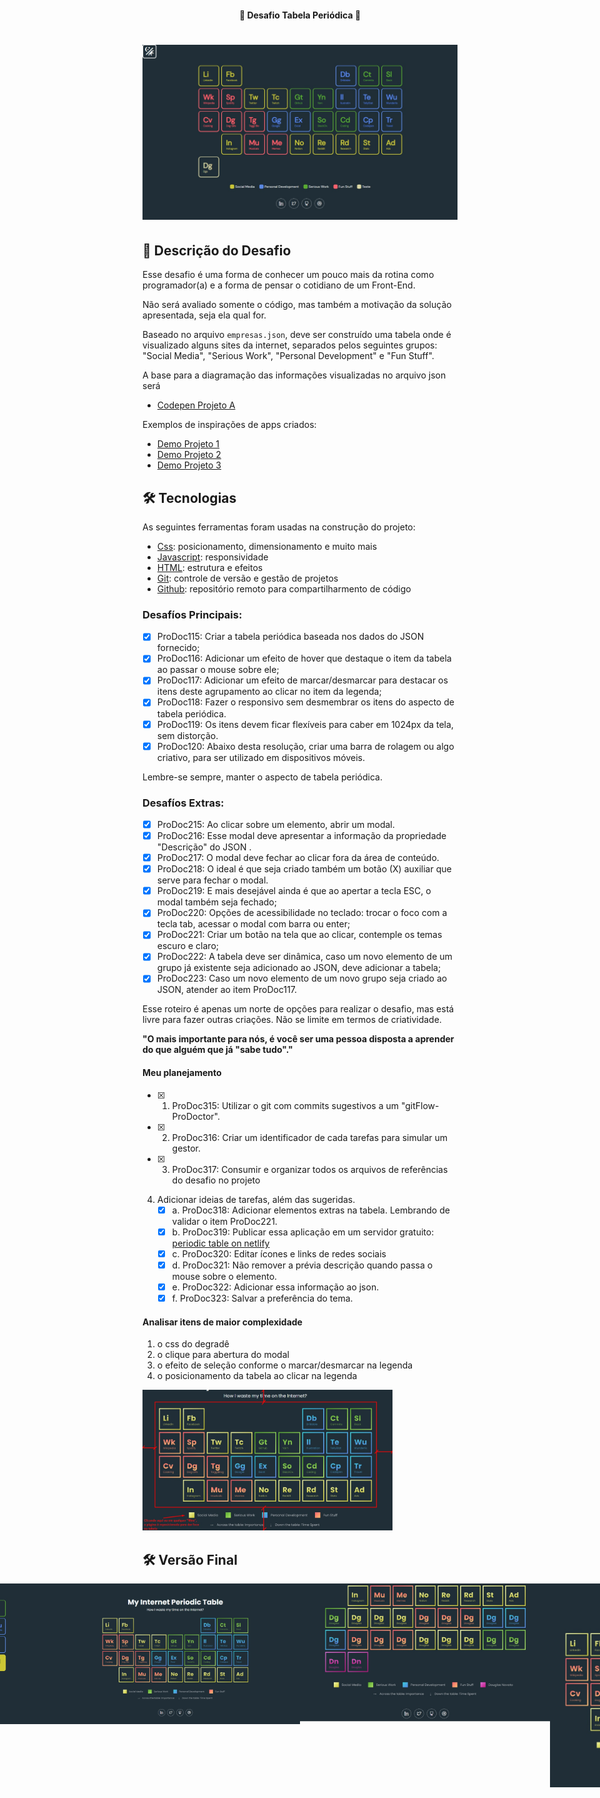 <h4 align="center"> 
	🚧 Desafio Tabela Periódica 🚀
</h4> 

<h1 align="center">
    <img alt="periodictable" title="#PeriodicTable" src="/assets/tela-0.jpg" />
</h1>

## 🚀 Descrição do Desafio

Esse desafio é uma forma de conhecer um pouco mais da rotina como programador(a) e a forma de pensar o cotidiano de um Front-End. 

Não será avaliado somente o código, mas também a motivação da solução apresentada, seja ela qual for.

Baseado no arquivo `empresas.json`, deve ser construído uma tabela onde é visualizado alguns sites da internet, separados pelos seguintes grupos: "Social Media", "Serious Work", "Personal Development" e "Fun Stuff". 

A base para a diagramação das informações visualizadas no arquivo json será 
- [Codepen Projeto A](https://codepen.io/oliviale/pen/ZmvPPd)

Exemplos de inspirações de apps criados: 
- [Demo Projeto 1](https://drive.google.com/file/d/1ytAPwfjS1RTQeLs031-NV_DKB7ZsA7KL/view?usp=sharing) 
- [Demo Projeto 2](https://drive.google.com/file/d/1TAYMbZJ1Rt9MoEwWJyQfmkjndmxrLXze/view?usp=sharing)
- [Demo Projeto 3](https://drive.google.com/file/d/1Klq4GgfCZYygFGg8mBMZC_cO1VXo-eWn/view?usp=sharing)

## 🛠 Tecnologias

As seguintes ferramentas foram usadas na construção do projeto:

- [Css][css]: posicionamento, dimensionamento e muito mais
- [Javascript][javascript]: responsividade
- [HTML][html]: estrutura e efeitos 
- [Git][git]: controle de versão e gestão de projetos
- [Github][github]: repositório remoto para compartilharmento de código

### Desafíos Principais:

- [x] ProDoc115: Criar a tabela periódica baseada nos dados do JSON fornecido;
- [x] ProDoc116: Adicionar um efeito de hover que destaque o item da tabela ao passar o mouse sobre ele;
- [x] ProDoc117: Adicionar um efeito de marcar/desmarcar para destacar os itens deste agrupamento ao clicar no item da legenda;
- [x] ProDoc118: Fazer o responsivo sem desmembrar os itens do aspecto de tabela periódica.
- [x] ProDoc119: Os itens devem ficar flexíveis para caber em 1024px da tela, sem distorção. 
- [x] ProDoc120: Abaixo desta resolução, criar uma barra de rolagem ou algo criativo, para ser utilizado em dispositivos móveis. 

Lembre-se sempre, manter o aspecto de tabela periódica.

### Desafíos Extras:

- [x] ProDoc215: Ao clicar sobre um elemento, abrir um modal. 
- [x] ProDoc216: Esse modal deve apresentar a informação da propriedade "Descrição" do JSON . 
- [x] ProDoc217: O modal deve fechar ao clicar fora da área de conteúdo. 
- [x] ProDoc218: O ideal é que seja criado também um botão (X) auxiliar que serve para fechar o modal. 
- [x] ProDoc219: E mais desejável ainda é que ao apertar a tecla ESC, o modal também seja fechado;
- [x] ProDoc220: Opções de acessibilidade no teclado: trocar o foco com a tecla tab, acessar o modal com barra ou enter;
- [x] ProDoc221: Criar um botão na tela que ao clicar, contemple os temas escuro e claro;
- [x] ProDoc222: A tabela deve ser dinâmica, caso um novo elemento de um grupo já existente seja adicionado ao JSON, deve adicionar a tabela;
- [x] ProDoc223: Caso um novo elemento de um novo grupo seja criado ao JSON, atender ao item ProDoc117.

Esse roteiro é apenas um norte de opções para realizar o desafio, mas está livre para fazer outras criações. Não se limite em termos de criatividade. 

**"O mais importante para nós, é você ser uma pessoa disposta a aprender do que alguém que já "sabe tudo"."**

#### Meu planejamento

- [x] 1. ProDoc315: Utilizar o git com commits sugestivos a um "gitFlow-ProDoctor". 
- [x] 2. ProDoc316: Criar um identificador de cada tarefas para simular um gestor. 
- [x] 3. ProDoc317: Consumir e organizar todos os arquivos de referências do desafio no projeto </br>
4. Adicionar ideias de tarefas, além das sugeridas. 
    - [x] a.  ProDoc318: Adicionar elementos extras na tabela. Lembrando de validar o item ProDoc221. 
    - [x] b.  ProDoc319: Publicar essa aplicação em um servidor gratuito: [periodic table on netlify](https://musing-poitras-bf14e7.netlify.app/)
    - [x] c.  ProDoc320: Editar ícones e links de redes sociais 
    - [x] d.  ProDoc321: Não remover a prévia descrição quando passa o mouse sobre o elemento. 
    - [x] e.  ProDoc322: Adicionar essa informação ao json. 
    - [x] f.  ProDoc323: Salvar a preferência do tema.

#### Analisar itens de maior complexidade 

1. o css do degradê 
2. o clique para abertura do modal
3. o efeito de seleção conforme o marcar/desmarcar na legenda
4. o posicionamento da tabela ao clicar na legenda 
<img alt="dificuldade" title="#dificuldade" src="/assets/dificuldade.jpeg" width="400px">

## 🛠 Versão Final

<p align="center" style="display: flex; align-items: flex-start; justify-content: center;">
  <img alt="periodictable" title="#PeriodicTable" src="/assets/tela-0.jpg" width="400px"> 
  <img alt="periodictable" title="#PeriodicTable" src="/assets/tela-5.jpg" width="400px">
  <img alt="periodictable" title="#PeriodicTable" src="/assets/tela-1.jpg" width="400px">
  <img alt="periodictable" title="#PeriodicTable" src="/assets/tela-4.jpg" width="400px"> 
  <img alt="periodictable" title="#PeriodicTable" src="/assets/tela-2.jpg" width="400px">
  <img alt="periodictable" title="#PeriodicTable" src="/assets/tela-3.jpg" width="400px"> 
</p>

[git]: https://git-scm.com/doc
[github]: https://docs.github.com/en
[css]: https://developer.mozilla.org/en-US/docs/Web/CSS 
[html]: https://developer.mozilla.org/en-US/docs/Web/HTML
[javascript]: https://developer.mozilla.org/en-US/docs/Web/JavaScript 